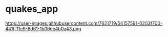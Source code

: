 # quakes_app

https://user-images.githubusercontent.com/7621719/54157591-0203f700-441f-11e9-8d61-1b06ee4b0a43.png
